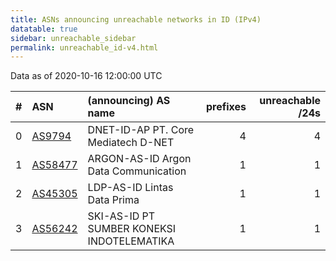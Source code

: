 ```yaml
---
title: ASNs announcing unreachable networks in ID (IPv4)
datatable: true
sidebar: unreachable_sidebar
permalink: unreachable_id-v4.html
---
```


Data as of 2020-10-16 12:00:00 UTC


<div class="datatable-begin"></div>

|   # | ASN                                    | (announcing) AS name                       |   prefixes |   unreachable /24s |
|----:|:---------------------------------------|:-------------------------------------------|-----------:|-------------------:|
|   0 | [AS9794](unreachable_AS9794-v4.html)   | DNET-ID-AP PT. Core Mediatech D-NET        |          4 |                  4 |
|   1 | [AS58477](unreachable_AS58477-v4.html) | ARGON-AS-ID Argon Data Communication       |          1 |                  1 |
|   2 | [AS45305](unreachable_AS45305-v4.html) | LDP-AS-ID Lintas Data Prima                |          1 |                  1 |
|   3 | [AS56242](unreachable_AS56242-v4.html) | SKI-AS-ID PT SUMBER KONEKSI INDOTELEMATIKA |          1 |                  1 |

<div class="datatable-end"></div>
